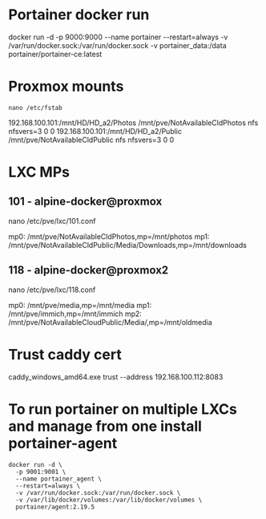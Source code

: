 # Portainer docker run

docker run -d -p 9000:9000 --name portainer --restart=always -v /var/run/docker.sock:/var/run/docker.sock -v portainer_data:/data portainer/portainer-ce:latest

# Proxmox mounts
``nano /etc/fstab``

192.168.100.101:/mnt/HD/HD_a2/Photos /mnt/pve/NotAvailableCldPhotos nfs nfsvers=3 0 0
192.168.100.101:/mnt/HD/HD_a2/Public /mnt/pve/NotAvailableCldPublic nfs nfsvers=3 0 0

# LXC MPs

## 101 - alpine-docker@proxmox
nano /etc/pve/lxc/101.conf

mp0: /mnt/pve/NotAvailableCldPhotos,mp=/mnt/photos
mp1: /mnt/pve/NotAvailableCldPublic/Media/Downloads,mp=/mnt/downloads


## 118 - alpine-docker@proxmox2
nano /etc/pve/lxc/118.conf

mp0: /mnt/pve/media,mp=/mnt/media
mp1: /mnt/pve/immich,mp=/mnt/immich
mp2: /mnt/pve/NotAvailableCloudPublic/Media/,mp=/mnt/oldmedia

# Trust caddy cert
caddy_windows_amd64.exe trust --address 192.168.100.112:8083


# To run portainer on multiple LXCs and manage from one install portainer-agent
```
docker run -d \
  -p 9001:9001 \
  --name portainer_agent \
  --restart=always \
  -v /var/run/docker.sock:/var/run/docker.sock \
  -v /var/lib/docker/volumes:/var/lib/docker/volumes \
  portainer/agent:2.19.5
```